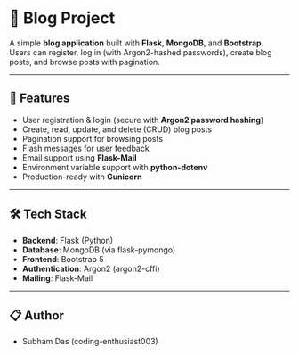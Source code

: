 # 📝 Blog Project

A simple **blog application** built with **Flask**, **MongoDB**, and **Bootstrap**.  
Users can register, log in (with Argon2-hashed passwords), create blog posts, and browse posts with pagination.  

---

## 🚀 Features
- User registration & login (secure with **Argon2 password hashing**)  
- Create, read, update, and delete (CRUD) blog posts  
- Pagination support for browsing posts  
- Flash messages for user feedback  
- Email support using **Flask-Mail**  
- Environment variable support with **python-dotenv**  
- Production-ready with **Gunicorn**  

---

## 🛠️ Tech Stack
- **Backend**: Flask (Python)  
- **Database**: MongoDB (via flask-pymongo)  
- **Frontend**: Bootstrap 5  
- **Authentication**: Argon2 (argon2-cffi)  
- **Mailing**: Flask-Mail  
 

---

## 📋 **Author**
- Subham Das (coding-enthusiast003)
